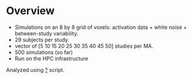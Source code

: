 # Overview
* Simulations on an 8 by 8 grid of voxels: activation data + white noise + between-study variability.
* 29 subjects per study.
* vector of [5 10 15 20 25 30 35 40 45 50] studies per MA.
* 500 simulations (so far)
* Run on the HPC infrastructure

Analyzed using [?]() script.
